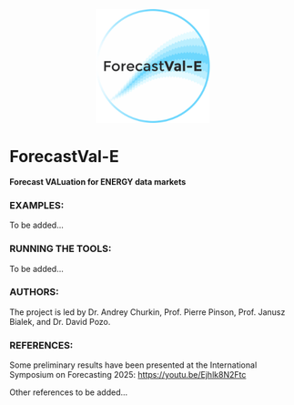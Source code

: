 <p align="center">
  <img src="ForecastVal-E_logo_v1.png" alt="ForecastVal-E_logo" width="200"/>
</p>

# ForecastVal-E
**Forecast VALuation for ENERGY data markets**


### EXAMPLES:
To be added...

### RUNNING THE TOOLS:
To be added...

### AUTHORS:
The project is led by Dr. Andrey Churkin, Prof. Pierre Pinson, Prof. Janusz Bialek, and Dr. David Pozo.

### REFERENCES:
Some preliminary results have been presented at the International Symposium on Forecasting 2025: https://youtu.be/Ejhlk8N2Ftc

Other references to be added...
